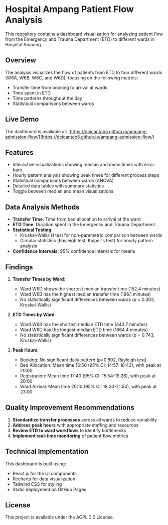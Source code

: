 # Hospital Ampang Patient Flow Analysis

This repository contains a dashboard visualization for analyzing patient flow from the Emergency and Trauma Department (ETD) to different wards in Hospital Ampang.

## Overview

The analysis visualizes the flow of patients from ETD to four different wards (W6A, W6B, W6C, and W6D), focusing on the following metrics:

- Transfer time from booking to arrival at wards
- Time spent in ETD
- Time patterns throughout the day
- Statistical comparisons between wards

## Live Demo

The dashboard is available at: [https://dcicantab5.github.io/ampang-admission-flow/](https://dcicantab5.github.io/ampang-admission-flow/)

## Features

- Interactive visualizations showing median and mean times with error bars
- Hourly pattern analysis showing peak times for different process steps
- Statistical comparisons between wards (ANOVA)
- Detailed data tables with summary statistics
- Toggle between median and mean visualizations

## Data Analysis Methods

- **Transfer Time**: Time from bed allocation to arrival at the ward
- **ETD Time**: Duration spent in the Emergency and Trauma Department
- **Statistical Testing**: 
  - Kruskal-Wallis H test for non-parametric comparison between wards
  - Circular statistics (Rayleigh test, Kuiper's test) for hourly pattern analysis
- **Confidence Intervals**: 95% confidence intervals for means

## Findings

1. **Transfer Times by Ward**:
   - Ward W6D shows the shortest median transfer time (152.4 minutes)
   - Ward W6B has the highest median transfer time (196.1 minutes)
   - No statistically significant differences between wards (p = 0.303, Kruskal-Wallis)

2. **ETD Times by Ward**:
   - Ward W6B has the shortest median ETD time (443.7 minutes)
   - Ward W6D has the longest median ETD time (1664.4 minutes)
   - No statistically significant differences between wards (p = 0.743, Kruskal-Wallis)

3. **Peak Hours**:
   - Booking: No significant daily pattern (p=0.802, Rayleigh test)
   - Bed Allocation: Mean time 16:50 (95% CI: 14:57-18:43), with peak at 20:00
   - Registration: Mean time 17:40 (95% CI: 15:54-19:26), with peak at 20:00
   - Ward Arrival: Mean time 20:10 (95% CI: 18:30-21:50), with peak at 23:00

## Quality Improvement Recommendations

1. **Standardize transfer processes** across all wards to reduce variability
2. **Address peak hours** with appropriate staffing and resources
3. **Review ETD to ward workflows** to identify bottlenecks
4. **Implement real-time monitoring** of patient flow metrics

## Technical Implementation

This dashboard is built using:

- React.js for the UI components
- Recharts for data visualization
- Tailwind CSS for styling
- Static deployment on GitHub Pages

## License

This project is available under the AGPL 3.0 License.
